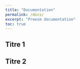 ```yaml
---
title: "Documentation"
permalink: /docs/
excerpt: "Preesm documentation"
toc: true
---
```


## Titre 1

## Titre 2
